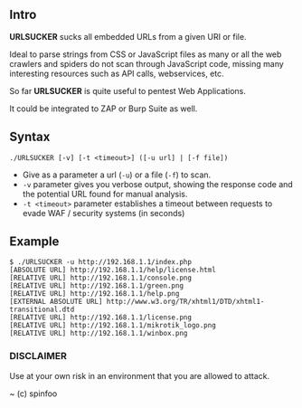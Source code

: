## Intro ##
**URLSUCKER** sucks all embedded URLs from a given URI or file.

Ideal to parse strings from CSS or JavaScript files as many or all the web crawlers and spiders do not scan through JavaScript code, missing many interesting resources such as API calls, webservices, etc.

So far **URLSUCKER** is quite useful to pentest Web Applications.

It could be integrated to ZAP or Burp Suite as well. 

## Syntax ##
```
./URLSUCKER [-v] [-t <timeout>] ([-u url] | [-f file])
```

- Give as a parameter a url (```-u```) or a file (```-f```) to scan.
- ```-v``` parameter gives you verbose output, showing the response code and the potential URL found for manual analysis.
- ```-t <timeout>``` parameter establishes a timeout between requests to evade WAF / security systems (in seconds)

## Example ##
```
$ ./URLSUCKER -u http://192.168.1.1/index.php
[ABSOLUTE URL] http://192.168.1.1/help/license.html
[RELATIVE URL] http://192.168.1.1/console.png
[RELATIVE URL] http://192.168.1.1/green.png
[RELATIVE URL] http://192.168.1.1/help.png
[EXTERNAL ABSOLUTE URL] http://www.w3.org/TR/xhtml1/DTD/xhtml1-transitional.dtd
[RELATIVE URL] http://192.168.1.1/license.png
[RELATIVE URL] http://192.168.1.1/mikrotik_logo.png
[RELATIVE URL] http://192.168.1.1/winbox.png
```


### DISCLAIMER ###
Use at your own risk in an environment that you are allowed to attack.


~
(c) spinfoo
